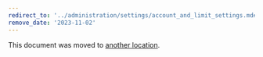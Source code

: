```yaml
---
redirect_to: '../administration/settings/account_and_limit_settings.md#maximum-decompressed-file-size-for-imported-archives'
remove_date: '2023-11-02'
---
```


This document was moved to [another location](../administration/settings/account_and_limit_settings.md#maximum-decompressed-file-size-for-imported-archives).

<!-- This redirect file can be deleted after <2023-11-02>. -->
<!-- Redirects that point to other docs in the same project expire in three months. -->
<!-- Redirects that point to docs in a different project or site (for example, link is not relative and starts with `https:`) expire in one year. -->
<!-- Before deletion, see: https://docs.gitlab.com/ee/development/documentation/redirects.html -->

